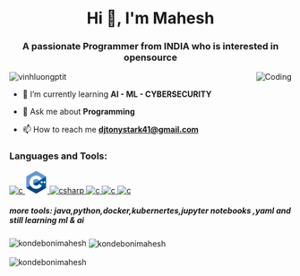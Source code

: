 <h1 align="center">Hi 👋, I'm Mahesh </h1>
<h3 align="center">A passionate Programmer from INDIA who is interested in opensource </h3>
<img align="right" alt="Coding" src="https://raw.githubusercontent.com/anikakash/anikakash/main/assets/focus-animation.gif?raw=true">



<p align="left"> <img src="https://komarev.com/ghpvc/?username=vinhluongptit&label=Profile%20views&color=0e75b6&style=flat" alt="vinhluongptit" /> </p>

- 🌱 I’m currently learning **AI - ML - CYBERSECURITY**

- 💬 Ask me about **Programming**

- 📫 How to reach me **djtonystark41@gmail.com**


<h3 align="left">Languages and Tools:</h3>

<p align="left"> <a href="https://www.cprogramming.com/" target="_blank" rel="noreferrer"> <img src="https://user-images.githubusercontent.com/25181517/192158954-f88b5814-d510-4564-b285-dff7d6400dad.png" alt="c" width="40" height="40"/> </a> <a href="https://www.w3schools.com/cpp/" target="_blank" rel="noreferrer"> <img src="https://raw.githubusercontent.com/devicons/devicon/master/icons/cplusplus/cplusplus-original.svg" alt="cplusplus" width="40" height="40"/> </a> <a href="https://www.w3schools.com/cs/" target="_blank" rel="noreferrer"> <img src="https://user-images.githubusercontent.com/25181517/183898674-75a4a1b1-f960-4ea9-abcb-637170a00a75.png" alt="csharp" width="40" height="40"/> <a href="https://www.cprogramming.com/" target="_blank" rel="noreferrer"> <img src="https://user-images.githubusercontent.com/25181517/117447155-6a868a00-af3d-11eb-9cfe-245df15c9f3f.png" alt="c" width="40" height="40"/> </a> 
  <a href="https://www.cprogramming.com/" target="_blank" rel="noreferrer"> <img src="https://user-images.githubusercontent.com/25181517/183897015-94a058a6-b86e-4e42-a37f-bf92061753e5.png" alt="c" width="40" height="40"/> </a>
  <a href="https://www.cprogramming.com/" target="_blank" rel="noreferrer"> <img src="https://user-images.githubusercontent.com/25181517/121401671-49102800-c959-11eb-9f6f-74d49a5e1774.png" alt="c" width="40" height="40"/> </a>
</a> </p>
<h5 align="left">more tools: java,python,docker,kubernertes,jupyter notebooks ,yaml and still learning ml & ai</h5>


<p><img align="left" src="https://github-readme-stats.vercel.app/api/top-langs?username=kondebonimahesh&show_icons=true&locale=en&layout=compact" alt="kondebonimahesh" /></p>

<p>&nbsp;<img align="center" src="https://github-readme-stats.vercel.app/api?username=kondebonimahesh&show_icons=true&locale=en" alt="kondebonimahesh" /></p>

<p><img align="center" src="https://github-readme-streak-stats.herokuapp.com/?user=kondebonimahesh&" alt="kondebonimahesh" /></p>
